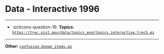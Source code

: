 # Data - Interactive 1996 



---

- :octicons-question-16: **Topics**: [`https://trec.nist.gov/data/topics_eng/topics.interactive.trec5.gz`](https://trec.nist.gov/data/topics_eng/topics.interactive.trec5.gz)


---

**Other:** [`confusion.known_items.gz`](https://trec.nist.gov/data/qrels_eng/confusion.known_items.gz)
